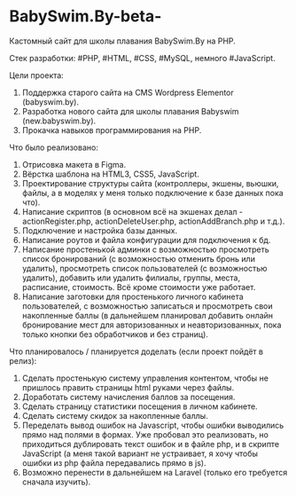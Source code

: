 # BabySwim.By-beta-
Кастомный сайт для школы плавания BabySwim.By на PHP.

Стек разработки:
#PHP, #HTML, #CSS, #MySQL, немного #JavaScript.

Цели проекта:
1. Поддержка старого сайта на CMS Wordpress Elementor (babyswim.by).
2. Разработка нового сайта для школы плавания Babyswim (new.babyswim.by).
3. Прокачка навыков программирования на PHP.

Что было реализовано:
1. Отрисовка макета в Figma.
2. Вёрстка шаблона на HTML3, CSS5, JavaScript.
3. Проектирование структуры сайта (контроллеры, экшены, вьюшки, файлы, а в моделях у меня только подключение к базе данных пока что).
4. Написание скриптов (в основном всё на экшенах делал - actionRegister.php, actionDeleteUser.php, actionAddBranch.php и т.д.).
5. Подключение и настройка базы данных.
6. Написание роутов и файла конфигурации для подключения к бд.
7. Написание простенькой админки с возможностью просмотреть список бронирований (с возможностью отменить бронь или удалить), просмотреть список пользователей (с возможностью удалить), добавить или удалить филиалы, группы, места, расписание, стоимость. Всё кроме стоимости уже работает.
8. Написание заготовки для простенького личного кабинета пользователей, с возможностью записаться и просмотреть свои накопленные баллы (в дальнейшем планировал добавить онлайн бронирование мест для авторизованных и неавторизованных, пока только кнопки без обработчиков и без страниц).

Что планировалось / планируется доделать (если проект пойдёт в релиз):
1. Сделать простенькую систему управления контентом, чтобы не пришлось править страницы html руками через файлы.
2. Доработать систему начисления баллов за посещения.
3. Сделать страницу статистики посещения в личном кабинете.
4. Сделать систему скидок за накопленные баллы.
5. Переделать вывод ошибок на Javascript, чтобы ошибки выводились прямо над полями в формах. Уже пробовал это реализовать, но приходиться дублировать текст ошибок и в файле php, и в скрипте JavaScript (а меня такой вариант не устраивает, я хочу чтобы ошибки из php файла передавались прямо в js).
6. Возможно перенести в дальнейшем на Laravel (только его требуется сначала изучить).
